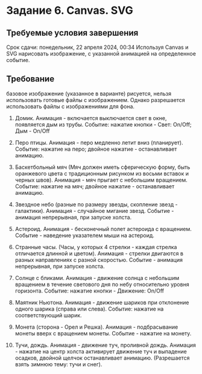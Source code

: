 # Задание 6. Canvas. SVG

## Требуемые условия завершения

Срок сдачи: понедельник, 22 апреля 2024, 00:34
Используя Canvas и SVG нарисовать изображение, с указанной анимацией на определенное событие.

## Требование

базовое изображение (указанное в варианте) рисуется, нельзя использовать готовые файлы с изображением. Однако разрешается использовать файлы с изображениями для фона.

1. Домик. Анимация - включается выключается свет в окне, появляется дым из трубы. Событие: нажатие кнопки - Свет: On/Off; Дым - On/Off

2. Перо птицы. Анимация - перо медленно летит вниз (планирует). Событие: нажатие на перо; двойное нажатие - останавливает анимацию.

3. Баскетбольный мяч (Мяч должен иметь сферическую форму, быть  оранжевого цвета с традиционным рисунком из восьми вставок и черных швов). Анимация - мяч прыгает с небольшим вращением. Событие: нажатие на мяч; двойное нажатие - останавливает анимацию.

4. Звездное небо (разные по размеру звезды, скопление звезд - галактики). Анимация - случайное мигание звезд. Событие - анимация непрерывная, при запуске  холста.

5. Астероид. Анимация - бесконечный полет астероида с вращением. Событие - наведение указателем мыши на астероид.

6. Странные часы. (Часы, у которых 4 стрелки - каждая стрелка отличается длинной и цветом). Анимация - стрелки двигаются в разных направлениях с разной скоростью. Событие - анимация непрерывная, при запуске холста.

7. Солнце c бликами. Анимация - движение солнца с небольшим вращением в течение светового дня по небу относительно уровня горизонта. Событие: нажатие кнопки - Движение: On/Off

8. Маятник Ньютона. Анимация - движение шариков при отклонение одного шарика (справа или слева). Событие: нажатие на соответствующий шарик.

9. Монета (сторона - Орел и Решка). Анимация  - подбрасывание монеты вверх с вращением монеты. Событие - нажатие на монету.

10. Тучи, дождь. Анимация - движение туч, проливной дождь. Анимация - нажатие на центр холста активирует движение туч и выпадение осадков, двойной щелчок останавливает анимацию.  (Разрешается взять зимнюю тему: тучи и снег).

